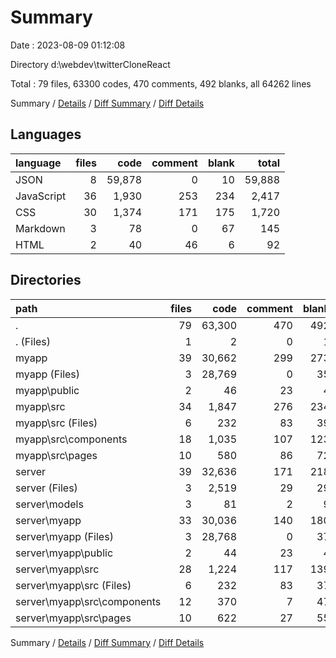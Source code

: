 # Summary

Date : 2023-08-09 01:12:08

Directory d:\\webdev\\twitterCloneReact

Total : 79 files,  63300 codes, 470 comments, 492 blanks, all 64262 lines

Summary / [Details](details.md) / [Diff Summary](diff.md) / [Diff Details](diff-details.md)

## Languages
| language | files | code | comment | blank | total |
| :--- | ---: | ---: | ---: | ---: | ---: |
| JSON | 8 | 59,878 | 0 | 10 | 59,888 |
| JavaScript | 36 | 1,930 | 253 | 234 | 2,417 |
| CSS | 30 | 1,374 | 171 | 175 | 1,720 |
| Markdown | 3 | 78 | 0 | 67 | 145 |
| HTML | 2 | 40 | 46 | 6 | 92 |

## Directories
| path | files | code | comment | blank | total |
| :--- | ---: | ---: | ---: | ---: | ---: |
| . | 79 | 63,300 | 470 | 492 | 64,262 |
| . (Files) | 1 | 2 | 0 | 1 | 3 |
| myapp | 39 | 30,662 | 299 | 273 | 31,234 |
| myapp (Files) | 3 | 28,769 | 0 | 35 | 28,804 |
| myapp\\public | 2 | 46 | 23 | 4 | 73 |
| myapp\\src | 34 | 1,847 | 276 | 234 | 2,357 |
| myapp\\src (Files) | 6 | 232 | 83 | 39 | 354 |
| myapp\\src\\components | 18 | 1,035 | 107 | 123 | 1,265 |
| myapp\\src\\pages | 10 | 580 | 86 | 72 | 738 |
| server | 39 | 32,636 | 171 | 218 | 33,025 |
| server (Files) | 3 | 2,519 | 29 | 29 | 2,577 |
| server\\models | 3 | 81 | 2 | 9 | 92 |
| server\\myapp | 33 | 30,036 | 140 | 180 | 30,356 |
| server\\myapp (Files) | 3 | 28,768 | 0 | 37 | 28,805 |
| server\\myapp\\public | 2 | 44 | 23 | 4 | 71 |
| server\\myapp\\src | 28 | 1,224 | 117 | 139 | 1,480 |
| server\\myapp\\src (Files) | 6 | 232 | 83 | 37 | 352 |
| server\\myapp\\src\\components | 12 | 370 | 7 | 47 | 424 |
| server\\myapp\\src\\pages | 10 | 622 | 27 | 55 | 704 |

Summary / [Details](details.md) / [Diff Summary](diff.md) / [Diff Details](diff-details.md)